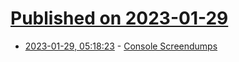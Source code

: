 # [Published on 2023-01-29](index.md)

* [2023-01-29, 05:18:23](https://news.ycombinator.com/item?id=34565191) - [Console Screendumps](https://research.exoticsilicon.com/articles/console_screendumps)
